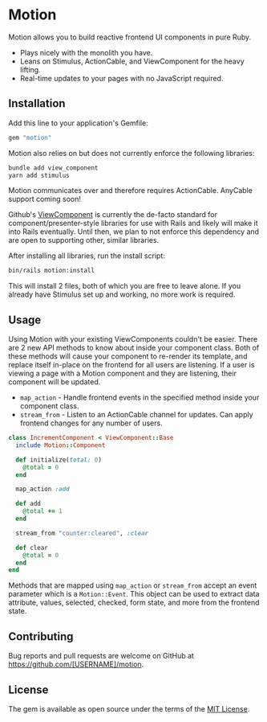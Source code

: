 # Motion

Motion allows you to build reactive frontend UI components in pure Ruby.

* Plays nicely with the monolith you have.
* Leans on Stimulus, ActionCable, and ViewComponent for the heavy lifting.
* Real-time updates to your pages with no JavaScript required.


## Installation

Add this line to your application's Gemfile:

```ruby
gem "motion"
```

Motion also relies on but does not currently enforce the following libraries:

```sh
bundle add view_component
yarn add stimulus
```

Motion communicates over and therefore requires ActionCable. AnyCable support coming soon!

Github's [ViewComponent](https://github.com/github/view_component) is currently the de-facto standard for component/presenter-style libraries for use with Rails and likely will make it into Rails eventually. Until then, we plan to not enforce this dependency and are open to supporting other, similar libraries.

After installing all libraries, run the install script:

```sh
bin/rails motion:install
```

This will install 2 files, both of which you are free to leave alone. If you already have Stimulus set up and working, no more work is required.


## Usage

Using Motion with your existing ViewComponents couldn't be easier. There are 2 new API methods to know about inside your component class. Both of these methods will cause your component to re-render its template, and replace itself in-place on the frontend for all users are listening. If a user is viewing a page with a Motion component and they are listening, their component will be updated.

- `map_action` - Handle frontend events in the specified method inside your component class.
- `stream_from` - Listen to an ActionCable channel for updates. Can apply frontend changes for any number of users.

```ruby
class IncrementComponent < ViewComponent::Base
  include Motion::Component

  def initialize(total: 0)
    @total = 0
  end

  map_action :add

  def add
    @total += 1
  end

  stream_from "counter:cleared", :clear

  def clear
    @total = 0
  end
end
```

Methods that are mapped using `map_action` or `stream_from` accept an event parameter which is a `Motion::Event`. This object can be used to extract data attribute, values, selected, checked, form state, and more from the frontend state.

## Contributing

Bug reports and pull requests are welcome on GitHub at https://github.com/[USERNAME]/motion.


## License

The gem is available as open source under the terms of the [MIT License](https://opensource.org/licenses/MIT).
